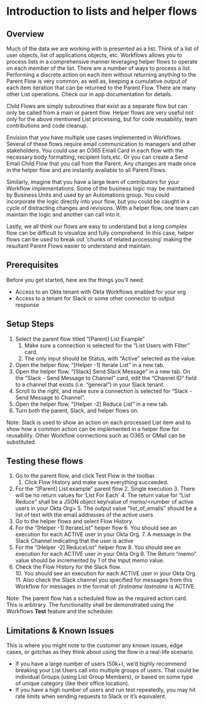 # Introduction to lists and helper flows


## Overview

Much of the data we are working with is presented as a list. Think of a list of user objects, list of applications objects, etc. Workflows allows you to process lists in a comprehensive manner leveraging helper flows to operate on each member of the list.  There are a number of ways to process a list. Performing a discrete action on each item without returning anything to the Parent Flow is very common, as well as, keeping a cumulative output of each item iteration that can be returned to the Parent Flow. There are many other List operations. Check our in app documentation for details.

Child Flows are simply subroutines that exist as a separate flow but can only be called from a main or parent flow. Helper flows are very useful not only for the above mentioned List processing, but for code reusability, team contributions  and code cleanup.  

Envision that you have multiple use cases implemented in Workflows. Several of these flows require email communication to managers and other stakeholders. You could use an O365 Email Card in each flow with the necessary body formatting, recipient lists,etc. Or you can create a Send Email Child Flow that you call from the Parent. Any changes are made once in the helper flow and are instantly available to all Parent Flows.

Similarly, imagine that you have a large team of contributors for your Workflow implementations. Some of the business logic may be maintained by Business Units and used by an Automations group. You could incorporate the logic directly into your flow, but you could be caught in a cycle of distracting changes and revisions. With a helper flow, one team can maintain the logic and another can call into it.

Lastly, we all think our flows are easy to understand but a long complex flow can be difficult to visualize and fully comprehend. In this case, helper flows can be used to break out ‘chunks of related processing’ making the resultant Parent Flows easier to understand and maintain.


## Prerequisites

Before you get started, here are the things you’ll need:

*   Access to an Okta tenant with Okta Workflows enabled for your org 
*   Access to a tenant for Slack or some other connector to output response


## Setup Steps

1. Select the parent flow titled “[Parent] List Example”
    1. Make sure a connection is selected for the “List Users with Filter” card.
    2. The only input should be Status, with “Active” selected as the value.
2. Open the helper flow, “[Helper -1] Iterate List” in a new tab. 
3. Open the helper flow, “[Slack] Send Slack Message” in a new tab. On the “Slack - Send Message to Channel” card, edit the “Channel ID” field to a channel that exists (i.e. “general”) in your Slack tenant.  
4. Scroll to the right, and make sure a connection is selected for “Slack -Send Message to Channel”. 
5. Open the helper flow, “[Helper -2] Reduce List” in a new tab.
6. Turn both the parent, Slack, and helper flows on.

Note: Slack is used to show an action on each processed List item and to show how a common action can be implemented in a helper flow for reusability. Other Workflow connections such as O365 or GMail can be substituted.


## Testing these flows

1. Go to the parent flow, and click Test Flow in the toolbar.
    1. Click Flow History and make sure everything succeeded.
2. For the “[Parent] List example” parent flow
    2. Single execution
    3. There will be no return values for ‘List For Each’
    4. The return value for “List Reduce” shall be a JSON object key/value of memo/&lt;number of active users in your Okta Org>
    5. The output value “list_of_emails” should be a list of text with the email addresses of the active users
3. Go to the helper flows and select Flow History. 
4. For the “[Helper -1] IterateList” helper flow
    6. You should see an execution for each ACTIVE user in your Okta Org.
    7. A message in the Slack Channel indicating that the user is active
5. For the “[Helper -2] ReduceList” helper flow
    8. You should see an execution for each ACTIVE user in your Okta Org
    9. The Return “memo” value should be incremented by 1 of the Input memo value.
6. Check the Flow History for the Slack flow.  
    10. You should see an execution for each ACTIVE user in your Okta Org.  
    11. Also check the Slack channel you specified for messages from this Workflow for messages in the format of:  _firstname  lastname_  is ACTIVE. 

Note: The parent flow has a scheduled flow as the required action card. This is arbitrary. The functionality shall be demonstrated using the Workflows **Test** feature and the scheduler.


## Limitations & Known Issues

This is where you might note to the customer any known issues, edge cases, or gotchas as they think about using the flow in a real-life scenario. 

*   If you have a large number of users (50k+), we’d highly recommend breaking your List Users call into multiple groups of users. That could be individual Groups (using List Group Members), or based on some type of unique category (like their office location).
*   If you have a high number of users and run test repeatedly, you may hit rate limits when sending requests to Slack or it’s equivalent.
